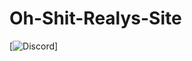 # Oh-Shit-Realys-Site


[![Discord](https://cdn.discordapp.com/attachments/820010732245483620/845623231205212190/ez.PNG)]
